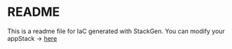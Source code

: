 # README
This is a readme file for IaC generated with StackGen.
You can modify your appStack -> [here](http://main.dev.stackgen.com/appstacks/93eb05ec-ee01-4db5-a476-a9f852a7e7a8)
